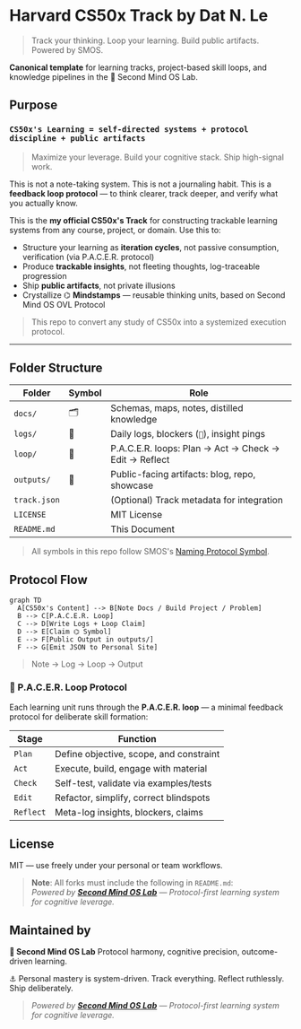 # Harvard CS50x Track by Dat N. Le

> Track your thinking. Loop your learning. Build public artifacts. Powered by SMOS.

**Canonical template** for learning tracks, project-based skill loops, and knowledge pipelines in the 🧱 Second Mind OS Lab.

## Purpose

### **`CS50x's Learning = self-directed systems + protocol discipline + public artifacts`**

> Maximize your leverage. Build your cognitive stack. Ship high-signal work.

This is not a note-taking system.
This is not a journaling habit.
This is a **feedback loop protocol** — to think clearer, track deeper, and verify what you actually know.

This is the **my official CS50x's Track** for constructing trackable learning systems from any course, project, or domain. Use this to:

- Structure your learning as **iteration cycles**, not passive consumption, verification (via P.A.C.E.R. protocol)
- Produce **trackable insights**, not fleeting thoughts, log-traceable progression
- Ship **public artifacts**, not private illusions
- Crystallize ⌬ **Mindstamps** — reusable thinking units, based on Second Mind OS OVL Protocol

> This repo to convert any study of CS50x into a systemized execution protocol.

---

## Folder Structure

| Folder       | Symbol | Role                                                  |
| ------------ | ------ | ----------------------------------------------------- |
| `docs/`      | 🗂️     | Schemas, maps, notes, distilled knowledge             |
| `logs/`      | 📃     | Daily logs, blockers (`🚧`), insight pings            |
| `loop/`      | 🔁     | P.A.C.E.R. loops: Plan → Act → Check → Edit → Reflect |
| `outputs/`   | 🚀     | Public-facing artifacts: blog, repo, showcase         |
| `track.json` |        | (Optional) Track metadata for integration             |
| `LICENSE`    |        | MIT License                                           |
| `README.md`  |        | This Document                                         |

> All symbols in this repo follow SMOS's [Naming Protocol Symbol](https://github.com/secondmindlab/secondmindlab/blob/1c5ba0bd92991554d946895a242d989ae0dc3877/meta/naming-protocol-symbol.md).

## Protocol Flow

```mermaid
graph TD
  A[CS50x's Content] --> B[Note Docs / Build Project / Problem]
  B --> C[P.A.C.E.R. Loop]
  C --> D[Write Logs + Loop Claim]
  D --> E[Claim ⌬ Symbol]
  E --> F[Public Output in outputs/]
  F --> G[Emit JSON to Personal Site]
```

> Note → Log → Loop → Output

### 🔁 P.A.C.E.R. Loop Protocol

Each learning unit runs through the **P.A.C.E.R. loop** — a minimal feedback protocol for deliberate skill formation:

| Stage     | Function                                |
| --------- | --------------------------------------- |
| `Plan`    | Define objective, scope, and constraint |
| `Act`     | Execute, build, engage with material    |
| `Check`   | Self-test, validate via examples/tests  |
| `Edit`    | Refactor, simplify, correct blindspots  |
| `Reflect` | Meta-log insights, blockers, claims     |

## License

MIT — use freely under your personal or team workflows.

> **Note**: All forks must include the following in `README.md`:  
> _Powered by [**Second Mind OS Lab**](https://github.com/secondmindlab) — Protocol-first learning system for cognitive leverage._

## Maintained by

**🧱 Second Mind OS Lab**
Protocol harmony, cognitive precision, outcome-driven learning.

⚓ Personal mastery is system-driven. Track everything. Reflect ruthlessly. Ship deliberately.

> _Powered by [**Second Mind OS Lab**](https://github.com/secondmindlab) — Protocol-first learning system for cognitive leverage._
